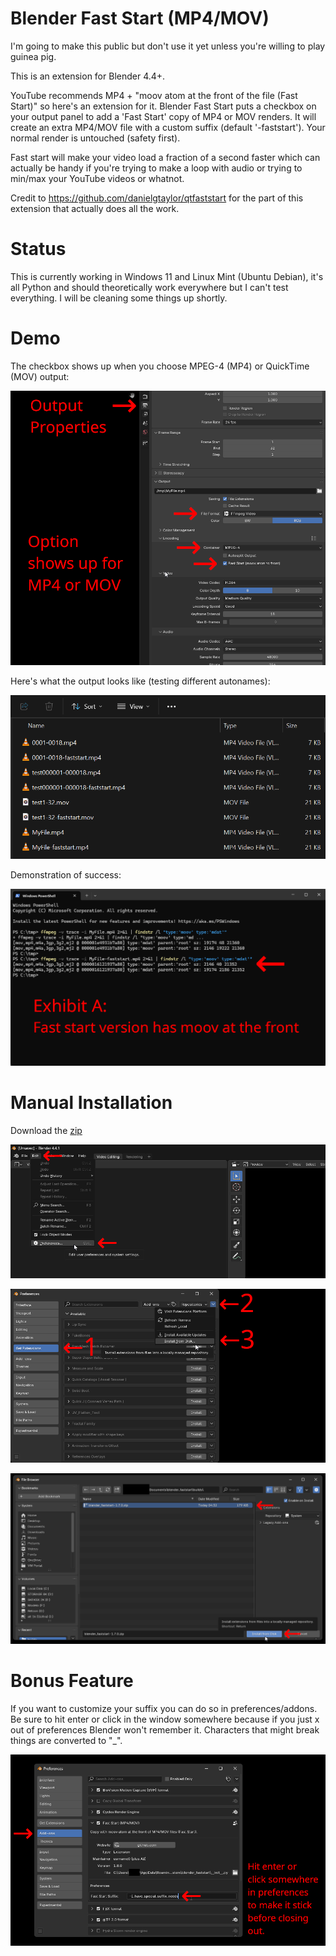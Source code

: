 # Blender Fast Start (MP4/MOV)
I'm going to make this public but don't use it yet unless you're willing to play guinea pig. 

This is an extension for Blender 4.4+. 

YouTube recommends MP4 + "moov atom at the front of the file (Fast Start)" so here's an extension for it. Blender Fast Start puts a checkbox on your output panel to add a 'Fast Start' copy of MP4 or MOV renders. It will create an extra MP4/MOV file with a custom suffix (default '-faststart').  Your normal render is untouched (safety first).  

Fast start will make your video load a fraction of a second faster which can actually be handy if you're trying to make a loop with audio or trying to min/max your YouTube videos or whatnot.

Credit to https://github.com/danielgtaylor/qtfaststart for the part of this extension that actually does all the work.

 # Status
 This is currently working in Windows 11 and Linux Mint (Ubuntu Debian), it's all Python and should theoretically work everywhere but I can't test everything.  I will be cleaning some things up shortly.

 # Demo
 The checkbox shows up when you choose MPEG-4 (MP4) or QuickTime (MOV) output:
 
 ![Find it](./examples/faststart_findit.png)
 
 Here's what the output looks like (testing different autonames):
 
 ![Filenames](./examples/faststart_filenames.png)
 
 Demonstration of success:
 
 ![Demo](./examples/faststart_ffmpeg.png)

 # Manual Installation
 
 Download the [zip](https://github.com/usrname0/blender_faststart/blob/9b785b13095ca8e77b919fa0004dce2bce80589c/builds/blender_faststart-1.7.0.zip)
 
 ![Manual Install 1](./examples/faststart_install1.png)
 
 ![Manual Install 2](./examples/faststart_install2.png)
 
 ![Manual Install 3](./examples/faststart_install3.png)

# Bonus Feature

If you want to customize your suffix you can do so in preferences/addons.  Be sure to hit enter or click in the window somewhere because if you just x out of preferences Blender won't remember it.  Characters that might break things are converted to "_".
 
 ![Custom Suffix](./examples/faststart_preferences.png)
